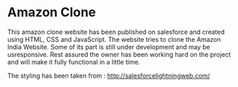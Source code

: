 # Amazon Clone

This amazon clone website has been published on salesforce and created using HTML, CSS and JavaScript. 
The website tries to clone the Amazon India Website. Some of its part is still under development and may be usresponsive.
Rest assured the owner has been working hard on the project and will make it fully functional in a little time.

The styling has been taken from :
http://salesforcelightningweb.com/
